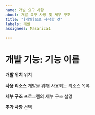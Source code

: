 ```yaml
---
name: 개발 요구 사항
about: 개발 요구 사항 및 세부 구조
title: "[개발]으로 시작할 것"
labels: 개발
assignees: Masarica1

---
```


# 개발 기능: 기능 이름

**개발 위치**
위치

**사용 리소스**
개발을 위해 사용되는 리소스 목록

**세부 구조**
프로그램의 세부 구조 설명

**추가 사항**
선택
